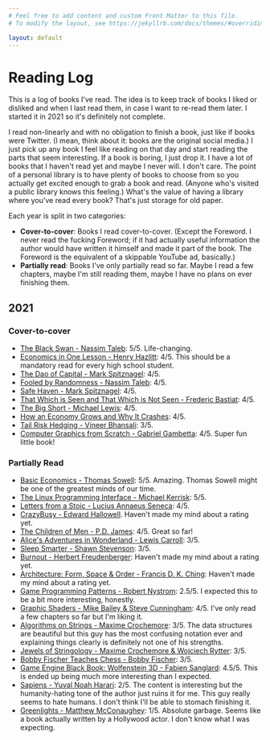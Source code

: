 ```yaml
---
# Feel free to add content and custom Front Matter to this file.
# To modify the layout, see https://jekyllrb.com/docs/themes/#overriding-theme-defaults

layout: default
---
```


# Reading Log

This is a log of books I've read. The idea is to keep track of books I liked or disliked and when I last read them, in case I want to re-read them later. I started it in 2021 so it's definitely not complete.

I read non-linearly and with no obligation to finish a book, just like if books were Twitter. (I mean, think about it: books are the original social media.) I just pick up any book I feel like reading on that day and start reading the parts that seem interesting. If a book is boring, I just drop it. I have a lot of books that I haven't read yet and maybe I never will. I don't care. The point of a personal library is to have plenty of books to choose from so you actually get excited enough to grab a book and read. (Anyone who's visited a public library knows this feeling.) What's the value of having a library where you've read every book? That's just storage for old paper.

Each year is split in two categories:

* **Cover-to-cover**: Books I read cover-to-cover. (Except the Foreword. I never read the fucking Foreword; if it had actually useful information the author would have written it himself and made it part of the book. The Foreword is the equivalent of a skippable YouTube ad, basically.)
* **Partially read**: Books I've only partially read so far. Maybe I read a few chapters, maybe I'm still reading them, maybe I have no plans on ever finishing them.

## 2021

### Cover-to-cover

* [The Black Swan - Nassim Taleb](https://amzn.to/3lOmvYE): 5/5. Life-changing.
* [Economics in One Lesson - Henry Hazlitt](https://amzn.to/3AB58AC): 4/5. This should be a mandatory read for every high school student.
* [The Dao of Capital - Mark Spitznagel](https://amzn.to/2XHEXu9): 4/5.
* [Fooled by Randomness - Nassim Taleb](https://amzn.to/3ELcZOu): 4/5.
* [Safe Haven - Mark Spitznagel](https://amzn.to/2ZoJCBB): 4/5.
* [That Which is Seen and That Which is Not Seen - Frederic Bastiat](https://amzn.to/3CwU5ZO): 4/5.
* [The Big Short - Michael Lewis](https://amzn.to/39tyaq5): 4/5.
* [How an Economy Grows and Why It Crashes](https://amzn.to/3ktvKy2): 4/5.
* [Tail Risk Hedging - Vineer Bhansali](https://amzn.to/3u1Va97): 3/5.
* [Computer Graphics from Scratch - Gabriel Gambetta](https://amzn.to/39ttsIR): 4/5. Super fun little book!

### Partially Read

* [Basic Economics - Thomas Sowell](https://amzn.to/3u1vWYm): 5/5. Amazing. Thomas Sowell might be one of the greatest minds of our time.
* [The Linux Programming Interface - Michael Kerrisk](https://amzn.to/2XGZ8Ig): 5/5.
* [Letters from a Stoic - Lucius Annaeus Seneca](https://amzn.to/3hXtYna): 4/5.
* [CrazyBusy - Edward Hallowell](https://amzn.to/3kyo5hU). Haven't made my mind about a rating yet.
* [The Children of Men - P.D. James](https://amzn.to/3AMNSZD): 4/5. Great so far!
* [Alice's Adventures in Wonderland - Lewis Carroll](https://amzn.to/3AyfP73): 3/5.
* [Sleep Smarter - Shawn Stevenson](https://amzn.to/3u2DxpG): 3/5.
* [Burnout - Herbert Freudenberger](https://amzn.to/3zxdmsu): Haven't made my mind about a rating yet.
* [Architecture: Form, Space & Order - Francis D. K. Ching](https://amzn.to/2XICe2U): Haven't made my mind about a rating yet.
* [Game Programming Patterns - Robert Nystrom](https://amzn.to/39qv9qC): 2.5/5. I expected this to be a bit more interesting, honestly.
* [Graphic Shaders - Mike Bailey & Steve Cunningham](https://amzn.to/3kv3MC3): 4/5. I've only read a few chapters so far but I'm liking it.
* [Algorithms on Strings - Maxime Crochemore](https://amzn.to/3ksRtGh): 3/5. The data structures are beautiful but this guy has the most confusing notation ever and explaining things clearly is definitely not one of his strengths.
* [Jewels of Stringology - Maxime Crochemore & Wojciech Rytter](https://amzn.to/39ua6na): 3/5.
* [Bobby Fischer Teaches Chess - Bobby Fischer](https://amzn.to/39sODuu): 3/5.
* [Game Engine Black Book: Wolfenstein 3D - Fabien Sanglard](https://amzn.to/3zyXYMa): 4.5/5. This is ended up being much more interesting than I expected.
* [Sapiens - Yuval Noah Harari](https://amzn.to/3u1dgrX): 2/5. The content is interesting but the humanity-hating tone of the author just ruins it for me. This guy really seems to hate humans. I don't think I'll be able to stomach finishing it.
* [Greenlights - Matthew McConaughey](https://amzn.to/3u78aKz): 1/5. Absolute garbage. Seems like a book actually written by a Hollywood actor. I don't know what I was expecting.
